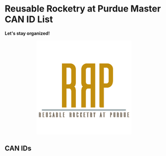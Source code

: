 # Reusable Rocketry at Purdue Master CAN ID List

**Let's stay organized!**

<p align="center"><img src="resources/RRaPTransCropped.png" width="300" height="300"></p>

## CAN IDs
